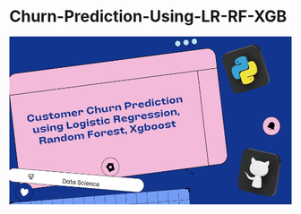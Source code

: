 # Churn-Prediction-Using-LR-RF-XGB

<div align="center">
    <img alt="churn" src="img/Deck portofolio.jpg" width="100%" height="300">
</div>
